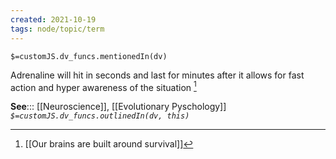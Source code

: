 ```yaml
---
created: 2021-10-19
tags: node/topic/term
---
```

`$=customJS.dv_funcs.mentionedIn(dv)`


 Adrenaline will hit in seconds and last for minutes after it allows for fast action and hyper awareness of the situation [^1]

**See**::: [[Neuroscience]], [[Evolutionary Pyschology]]
*`$=customJS.dv_funcs.outlinedIn(dv, this)`* 

[^1]: [[Our brains are built around survival]]

